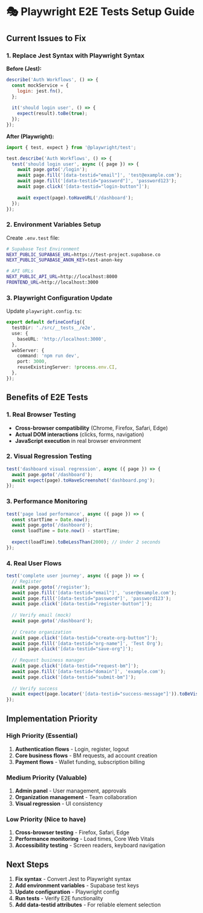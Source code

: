 # 🎭 Playwright E2E Tests Setup Guide

## Current Issues to Fix

### 1. Replace Jest Syntax with Playwright Syntax

**Before (Jest):**
```javascript
describe('Auth Workflows', () => {
  const mockService = {
    login: jest.fn(),
  };
  
  it('should login user', () => {
    expect(result).toBe(true);
  });
});
```

**After (Playwright):**
```javascript
import { test, expect } from '@playwright/test';

test.describe('Auth Workflows', () => {
  test('should login user', async ({ page }) => {
    await page.goto('/login');
    await page.fill('[data-testid="email"]', 'test@example.com');
    await page.fill('[data-testid="password"]', 'password123');
    await page.click('[data-testid="login-button"]');
    
    await expect(page).toHaveURL('/dashboard');
  });
});
```

### 2. Environment Variables Setup

Create `.env.test` file:
```bash
# Supabase Test Environment
NEXT_PUBLIC_SUPABASE_URL=https://test-project.supabase.co
NEXT_PUBLIC_SUPABASE_ANON_KEY=test-anon-key

# API URLs
NEXT_PUBLIC_API_URL=http://localhost:8000
FRONTEND_URL=http://localhost:3000
```

### 3. Playwright Configuration Update

Update `playwright.config.ts`:
```typescript
export default defineConfig({
  testDir: './src/__tests__/e2e',
  use: {
    baseURL: 'http://localhost:3000',
  },
  webServer: {
    command: 'npm run dev',
    port: 3000,
    reuseExistingServer: !process.env.CI,
  },
});
```

## Benefits of E2E Tests

### 1. Real Browser Testing
- **Cross-browser compatibility** (Chrome, Firefox, Safari, Edge)
- **Actual DOM interactions** (clicks, forms, navigation)
- **JavaScript execution** in real browser environment

### 2. Visual Regression Testing
```javascript
test('dashboard visual regression', async ({ page }) => {
  await page.goto('/dashboard');
  await expect(page).toHaveScreenshot('dashboard.png');
});
```

### 3. Performance Monitoring
```javascript
test('page load performance', async ({ page }) => {
  const startTime = Date.now();
  await page.goto('/dashboard');
  const loadTime = Date.now() - startTime;
  
  expect(loadTime).toBeLessThan(2000); // Under 2 seconds
});
```

### 4. Real User Flows
```javascript
test('complete user journey', async ({ page }) => {
  // Register
  await page.goto('/register');
  await page.fill('[data-testid="email"]', 'user@example.com');
  await page.fill('[data-testid="password"]', 'password123');
  await page.click('[data-testid="register-button"]');
  
  // Verify email (mock)
  await page.goto('/dashboard');
  
  // Create organization
  await page.click('[data-testid="create-org-button"]');
  await page.fill('[data-testid="org-name"]', 'Test Org');
  await page.click('[data-testid="save-org"]');
  
  // Request business manager
  await page.click('[data-testid="request-bm"]');
  await page.fill('[data-testid="domain"]', 'example.com');
  await page.click('[data-testid="submit-bm"]');
  
  // Verify success
  await expect(page.locator('[data-testid="success-message"]')).toBeVisible();
});
```

## Implementation Priority

### High Priority (Essential)
1. **Authentication flows** - Login, register, logout
2. **Core business flows** - BM requests, ad account creation
3. **Payment flows** - Wallet funding, subscription billing

### Medium Priority (Valuable)
1. **Admin panel** - User management, approvals
2. **Organization management** - Team collaboration
3. **Visual regression** - UI consistency

### Low Priority (Nice to have)
1. **Cross-browser testing** - Firefox, Safari, Edge
2. **Performance monitoring** - Load times, Core Web Vitals
3. **Accessibility testing** - Screen readers, keyboard navigation

## Next Steps

1. **Fix syntax** - Convert Jest to Playwright syntax
2. **Add environment variables** - Supabase test keys
3. **Update configuration** - Playwright config
4. **Run tests** - Verify E2E functionality
5. **Add data-testid attributes** - For reliable element selection 